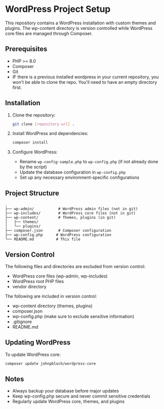 # WordPress Project Setup

This repository contains a WordPress installation with custom themes and plugins. The wp-content directory is version controlled while WordPress core files are managed through Composer.

## Prerequisites

- PHP >= 8.0
- Composer
- Git
- IF there is a previous installed wordpress in your current repository, you won't be able to clone the repo. You'll need to have an empty directory first.

## Installation

1. Clone the repository:
   ```bash
   git clone [repository-url] .
   ```

2. Install WordPress and dependencies:
   ```bash
   composer install
   ```

3. Configure WordPress:
   - Rename `wp-config-sample.php` to `wp-config.php` (if not already done by the script)
   - Update the database configuration in `wp-config.php`
   - Set up any necessary environment-specific configurations

## Project Structure

```
.
├── wp-admin/           # WordPress admin files (not in git)
├── wp-includes/        # WordPress core files (not in git)
├── wp-content/         # Themes, plugins (in git)
│   ├── themes/
│   └── plugins/
├── composer.json       # Composer configuration
├── wp-config.php      # WordPress configuration
└── README.md          # This file
```

## Version Control

The following files and directories are excluded from version control:
- WordPress core files (wp-admin, wp-includes)
- WordPress root PHP files
- vendor directory

The following are included in version control:
- wp-content directory (themes, plugins)
- composer.json
- wp-config.php (make sure to exclude sensitive information)
- .gitignore
- README.md

## Updating WordPress

To update WordPress core:
```bash
composer update johnpbloch/wordpress-core
```

## Notes

- Always backup your database before major updates
- Keep wp-config.php secure and never commit sensitive credentials
- Regularly update WordPress core, themes, and plugins 